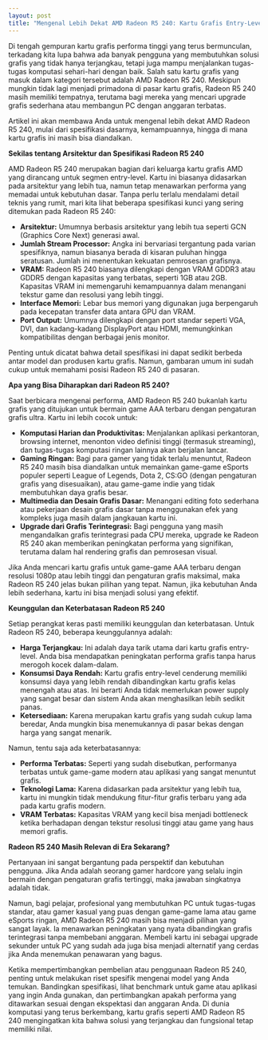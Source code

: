 ```yaml
---
layout: post
title: "Mengenal Lebih Dekat AMD Radeon R5 240: Kartu Grafis Entry-Level yang Masih Relevan"
---
```


Di tengah gempuran kartu grafis performa tinggi yang terus bermunculan, terkadang kita lupa bahwa ada banyak pengguna yang membutuhkan solusi grafis yang tidak hanya terjangkau, tetapi juga mampu menjalankan tugas-tugas komputasi sehari-hari dengan baik. Salah satu kartu grafis yang masuk dalam kategori tersebut adalah AMD Radeon R5 240. Meskipun mungkin tidak lagi menjadi primadona di pasar kartu grafis, Radeon R5 240 masih memiliki tempatnya, terutama bagi mereka yang mencari upgrade grafis sederhana atau membangun PC dengan anggaran terbatas.

Artikel ini akan membawa Anda untuk mengenal lebih dekat AMD Radeon R5 240, mulai dari spesifikasi dasarnya, kemampuannya, hingga di mana kartu grafis ini masih bisa diandalkan.

**Sekilas tentang Arsitektur dan Spesifikasi Radeon R5 240**

AMD Radeon R5 240 merupakan bagian dari keluarga kartu grafis AMD yang dirancang untuk segmen entry-level. Kartu ini biasanya didasarkan pada arsitektur yang lebih tua, namun tetap menawarkan performa yang memadai untuk kebutuhan dasar. Tanpa perlu terlalu mendalami detail teknis yang rumit, mari kita lihat beberapa spesifikasi kunci yang sering ditemukan pada Radeon R5 240:

*   **Arsitektur:** Umumnya berbasis arsitektur yang lebih tua seperti GCN (Graphics Core Next) generasi awal.
*   **Jumlah Stream Processor:** Angka ini bervariasi tergantung pada varian spesifiknya, namun biasanya berada di kisaran puluhan hingga seratusan. Jumlah ini menentukan kekuatan pemrosesan grafisnya.
*   **VRAM:** Radeon R5 240 biasanya dilengkapi dengan VRAM GDDR3 atau GDDR5 dengan kapasitas yang terbatas, seperti 1GB atau 2GB. Kapasitas VRAM ini memengaruhi kemampuannya dalam menangani tekstur game dan resolusi yang lebih tinggi.
*   **Interface Memori:** Lebar bus memori yang digunakan juga berpengaruh pada kecepatan transfer data antara GPU dan VRAM.
*   **Port Output:** Umumnya dilengkapi dengan port standar seperti VGA, DVI, dan kadang-kadang DisplayPort atau HDMI, memungkinkan kompatibilitas dengan berbagai jenis monitor.

Penting untuk dicatat bahwa detail spesifikasi ini dapat sedikit berbeda antar model dan produsen kartu grafis. Namun, gambaran umum ini sudah cukup untuk memahami posisi Radeon R5 240 di pasaran.

**Apa yang Bisa Diharapkan dari Radeon R5 240?**

Saat berbicara mengenai performa, AMD Radeon R5 240 bukanlah kartu grafis yang ditujukan untuk bermain game AAA terbaru dengan pengaturan grafis ultra. Kartu ini lebih cocok untuk:

*   **Komputasi Harian dan Produktivitas:** Menjalankan aplikasi perkantoran, browsing internet, menonton video definisi tinggi (termasuk streaming), dan tugas-tugas komputasi ringan lainnya akan berjalan lancar.
*   **Gaming Ringan:** Bagi para gamer yang tidak terlalu menuntut, Radeon R5 240 masih bisa diandalkan untuk memainkan game-game eSports populer seperti League of Legends, Dota 2, CS:GO (dengan pengaturan grafis yang disesuaikan), atau game-game indie yang tidak membutuhkan daya grafis besar.
*   **Multimedia dan Desain Grafis Dasar:** Menangani editing foto sederhana atau pekerjaan desain grafis dasar tanpa menggunakan efek yang kompleks juga masih dalam jangkauan kartu ini.
*   **Upgrade dari Grafis Terintegrasi:** Bagi pengguna yang masih mengandalkan grafis terintegrasi pada CPU mereka, upgrade ke Radeon R5 240 akan memberikan peningkatan performa yang signifikan, terutama dalam hal rendering grafis dan pemrosesan visual.

Jika Anda mencari kartu grafis untuk game-game AAA terbaru dengan resolusi 1080p atau lebih tinggi dan pengaturan grafis maksimal, maka Radeon R5 240 jelas bukan pilihan yang tepat. Namun, jika kebutuhan Anda lebih sederhana, kartu ini bisa menjadi solusi yang efektif.

**Keunggulan dan Keterbatasan Radeon R5 240**

Setiap perangkat keras pasti memiliki keunggulan dan keterbatasan. Untuk Radeon R5 240, beberapa keunggulannya adalah:

*   **Harga Terjangkau:** Ini adalah daya tarik utama dari kartu grafis entry-level. Anda bisa mendapatkan peningkatan performa grafis tanpa harus merogoh kocek dalam-dalam.
*   **Konsumsi Daya Rendah:** Kartu grafis entry-level cenderung memiliki konsumsi daya yang lebih rendah dibandingkan kartu grafis kelas menengah atau atas. Ini berarti Anda tidak memerlukan power supply yang sangat besar dan sistem Anda akan menghasilkan lebih sedikit panas.
*   **Ketersediaan:** Karena merupakan kartu grafis yang sudah cukup lama beredar, Anda mungkin bisa menemukannya di pasar bekas dengan harga yang sangat menarik.

Namun, tentu saja ada keterbatasannya:

*   **Performa Terbatas:** Seperti yang sudah disebutkan, performanya terbatas untuk game-game modern atau aplikasi yang sangat menuntut grafis.
*   **Teknologi Lama:** Karena didasarkan pada arsitektur yang lebih tua, kartu ini mungkin tidak mendukung fitur-fitur grafis terbaru yang ada pada kartu grafis modern.
*   **VRAM Terbatas:** Kapasitas VRAM yang kecil bisa menjadi bottleneck ketika berhadapan dengan tekstur resolusi tinggi atau game yang haus memori grafis.

**Radeon R5 240 Masih Relevan di Era Sekarang?**

Pertanyaan ini sangat bergantung pada perspektif dan kebutuhan pengguna. Jika Anda adalah seorang gamer hardcore yang selalu ingin bermain dengan pengaturan grafis tertinggi, maka jawaban singkatnya adalah tidak.

Namun, bagi pelajar, profesional yang membutuhkan PC untuk tugas-tugas standar, atau gamer kasual yang puas dengan game-game lama atau game eSports ringan, AMD Radeon R5 240 masih bisa menjadi pilihan yang sangat layak. Ia menawarkan peningkatan yang nyata dibandingkan grafis terintegrasi tanpa membebani anggaran. Membeli kartu ini sebagai upgrade sekunder untuk PC yang sudah ada juga bisa menjadi alternatif yang cerdas jika Anda menemukan penawaran yang bagus.

Ketika mempertimbangkan pembelian atau penggunaan Radeon R5 240, penting untuk melakukan riset spesifik mengenai model yang Anda temukan. Bandingkan spesifikasi, lihat benchmark untuk game atau aplikasi yang ingin Anda gunakan, dan pertimbangkan apakah performa yang ditawarkan sesuai dengan ekspektasi dan anggaran Anda. Di dunia komputasi yang terus berkembang, kartu grafis seperti AMD Radeon R5 240 mengingatkan kita bahwa solusi yang terjangkau dan fungsional tetap memiliki nilai.
